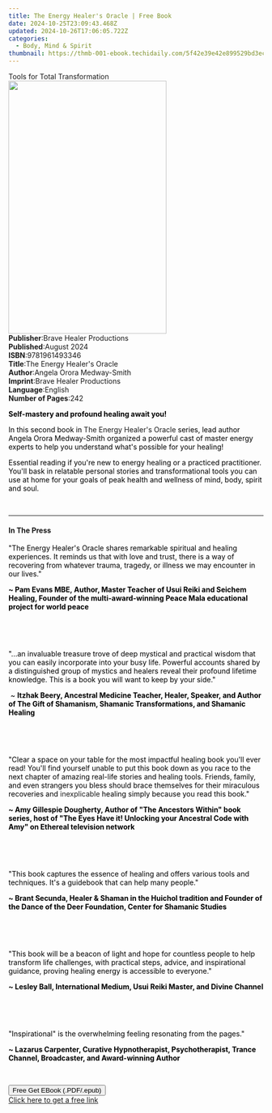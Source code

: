 ```yaml
---
title: The Energy Healer's Oracle | Free Book
date: 2024-10-25T23:09:43.468Z
updated: 2024-10-26T17:06:05.722Z
categories:
  - Body, Mind & Spirit
thumbnail: https://thmb-001-ebook.techidaily.com/5f42e39e42e899529bd3ecb268fbd70ab7951f1e60d338dabee56277b1684116.jpg
---
```

<main id="book-container">
  <div class="flex flex-col">
    <div class="book-brief flex-1 py-6 px-4 sm:p-6 md:py-10 md:px-8">
      <!-- brief-->
      <div class="book-brief-main">Tools for Total Transformation</div>
    </div>
    <div
      class="book-meta-info flex-1 grid gap-4 col-start-1 col-end-3 row-start-1 sm:mb-6 sm:grid-cols-4 lg:gap-6 lg:col-start-2 lg:row-end-6 lg:row-span-6 lg:mb-0"
    >
      <div
        class="book-meta-info-left place-content-center mt-4 p-4 text-sm leading-6 col-start-2 col-span-2 dark:text-slate-400"
      >
        <img
          class="w-full h-500 object-cover rounded-lg sm:h-255 sm:col-span-2 lg:col-span-full"
          src="https://img-001-ebook.techidaily.com/0f9afdc53e672e97082515c5367718c87024a1067d8ac60e3a2bd9448c4d35da.jpg"
          alt=""
          width="312"
          height="500"
        />
      </div>
      <div
        class="book-meta-info-right mt-2 col-start-1 row-start-2 col-span-3 self-center"
      >
        <!-- meta data  -->
        <div class="flex flex-col px-4 md:px-8">
          <div class="flex-1">
            <strong>Publisher</strong>:<span class="px-2"
              >Brave Healer Productions</span
            >
          </div>
          <div class="flex-1">
            <strong>Published</strong>:<span class="px-2">August 2024</span>
          </div>
          <div class="flex-1">
            <strong>ISBN</strong>:<span class="px-2">9781961493346</span>
          </div>
          <div class="flex-1">
            <strong>Title</strong>:<span class="px-2"
              >The Energy Healer&#39;s Oracle</span
            >
          </div>
          <div class="flex-1">
            <strong>Author</strong>:<span class="px-2"
              >Angela Orora Medway-Smith</span
            >
          </div>
          <div class="flex-1">
            <strong>Imprint</strong>:<span class="px-2"
              >Brave Healer Productions</span
            >
          </div>
          <div class="flex-1">
            <strong>Language</strong>:<span class="px-2">English</span>
          </div>
          <div class="flex-1">
            <strong>Number of Pages</strong>:<span class="px-2">242</span>
          </div>
        </div>
      </div>
    </div>
    <div class="book-description flex-1 py-6 px-4 sm:p-6 md:py-10 md:px-8">
      <div class="book-description-main">
        <div accordion-content="" id="description">
          <p>
            <strong style="color: rgb(0, 0, 0)"
              >Self-mastery and profound healing await you!</strong
            >
          </p>
          <p>
            <span style="color: rgb(0, 0, 0)">In this second book in&nbsp;</span
            >The Energy Healer's Oracle<span style="color: rgb(0, 0, 0)"
              >&nbsp;series, lead author Angela Orora Medway-Smith organized a
              powerful cast of master energy experts to help you understand
              what's possible for your healing!&nbsp;</span
            >
          </p>
          <p>
            <span style="color: rgb(0, 0, 0)"
              >Essential reading if you're new to energy healing or a practiced
              practitioner. You'll bask in relatable personal stories and
              transformational tools you can use at home for your goals of peak
              health and wellness of mind, body, spirit and soul.</span
            >
          </p>
          <p><br /></p>
        </div>
      </div>
    </div>
    <div class="book-excerpts flex-1 py-6 px-4 sm:p-6 md:py-10 md:px-8">
      <!-- excerpts-->
      <div class="book-excerpts-main">
        <hr />
        <h4 class="placeholder placeholder-heading">
          <span>In The Press</span>
        </h4>
        <p></p>
        <p>
          <span style="color: rgba(0, 0, 0, 1)"
            >"The Energy Healer's Oracle shares remarkable spiritual and healing
            experiences. It reminds us that with love and trust, there is a way
            of recovering from whatever trauma, tragedy, or illness we may
            encounter in our lives."</span
          >
        </p>
        <p>
          <strong style="color: rgba(0, 0, 0, 1)"
            >~ Pam Evans MBE,&nbsp;Author, Master Teacher of Usui Reiki and
            Seichem Healing, Founder of the multi-award-winning Peace Mala
            educational project for world peace</strong
          >
        </p>
        <p class="ql-align-center"><br /></p>
        <p><br /></p>
        <p>
          <span style="color: rgba(0, 0, 0, 1)"
            >"...an invaluable treasure trove of deep mystical and practical
            wisdom that you can easily incorporate into your busy life. Powerful
            accounts shared by a distinguished group of mystics and healers
            reveal their profound lifetime knowledge. This is a book you will
            want to keep by your side."</span
          >
        </p>
        <p>
          <span style="color: rgba(0, 0, 0, 1)">&nbsp;~&nbsp;</span
          ><strong style="color: rgba(0, 0, 0, 1)"
            >Itzhak Beery, Ancestral Medicine Teacher, Healer, Speaker, and
            Author of The Gift of Shamanism, Shamanic Transformations, and
            Shamanic Healing</strong
          >
        </p>
        <p class="ql-align-center"><br /></p>
        <p><br /></p>
        <p>
          <span style="color: rgba(0, 0, 0, 1)"
            >"Clear a space on your table for the most impactful&nbsp;healing
            book you'll ever read!&nbsp;You'll find yourself unable to put this
            book down as you&nbsp;race to the next chapter of amazing real-life
            stories and healing&nbsp;tools. Friends, family, and even strangers
            you bless should brace themselves for their miraculous recoveries
            and&nbsp;</span
          >inexplicable&nbsp;<span style="color: rgba(0, 0, 0, 1)"
            >healing simply because you read this book."&nbsp;</span
          >
        </p>
        <p>
          <strong style="color: rgba(0, 0, 0, 1)"
            >~ Amy Gillespie Dougherty, Author of&nbsp;"The Ancestors Within"
            book series, host of "The Eyes Have it! Unlocking your Ancestral
            Code with Amy" on Ethereal television network</strong
          >
        </p>
        <p class="ql-align-center"><br /></p>
        <p><br /></p>
        <p>
          <span style="color: rgba(0, 0, 0, 1)"
            >"This book captures the essence of healing and offers various tools
            and techniques. It's a guidebook that can help many people."</span
          >
        </p>
        <p>
          <strong style="color: rgba(0, 0, 0, 1)"
            >~ Brant Secunda, Healer &amp; Shaman in the Huichol tradition and
            Founder of the Dance of the Deer Foundation, Center for Shamanic
            Studies</strong
          >
        </p>
        <p class="ql-align-center"><br /></p>
        <p><br /></p>
        <p>
          <span style="color: rgba(0, 0, 0, 1)"
            >"This book will be a beacon of light and hope for countless people
            to help transform life challenges, with practical steps, advice, and
            inspirational guidance, proving healing energy is accessible to
            everyone."</span
          >
        </p>
        <p>
          <strong style="color: rgba(0, 0, 0, 1)"
            >~ Lesley Ball, International Medium, Usui Reiki Master, and Divine
            Channel</strong
          >
        </p>
        <p class="ql-align-center"><br /></p>
        <p><br /></p>
        <p>
          <span style="color: rgba(0, 0, 0, 1)"
            >"Inspirational" is the overwhelming feeling resonating from the
            pages."</span
          >
        </p>
        <p>
          <strong style="color: rgba(0, 0, 0, 1)"
            >~ Lazarus Carpenter, Curative Hypnotherapist, Psychotherapist,
            Trance Channel, Broadcaster, and Award-winning Author</strong
          >
        </p>
        <p><br /></p>
        <p></p>
      </div>
    </div>
    <div
      class="book-about-author flex-1 py-6 px-4 sm:p-6 md:py-10 md:px-8"
    ></div>
    <div class="book-free-get flex-1 py-6 px-4 sm:p-6 md:py-10 md:px-8">
      <button
        id="btn-free-get"
        class="bg-blue-500 hover:bg-blue-700 text-white font-bold py-2 px-4 rounded"
      >
        Free Get EBook (.PDF/.epub)
      </button>
      <div id="countdown-display" class="px-2 text-lg mt-2"></div>
      <a
        id="free-link"
        class="hidden bg-blue-500 hover:bg-blue-700 text-white font-bold py-2 px-4 rounded"
        href="https://www.ebooks.com/en-us/book/211437032/the-energy-healer-s-oracle/angela-orora-medway-smith/"
        target="_blank"
        >Click here to get a free link</a
      >
    </div>
    <script>
      let countdownTime = 0;
      let countdownInterval = null;
      document
        .getElementById('btn-free-get')
        .addEventListener('click', startCountdown);
      function startCountdown() {
        countdownTime = new Date().getTime() + 60000 * 3;
        countdownInterval = setInterval(updateCountdown, 1000);
        document.getElementById('btn-free-get').disabled = true;
        document
          .getElementById('btn-free-get')
          .classList.add('bg-gray-500', 'cursor-not-allowed');
      }
      function updateCountdown() {
        let currentTime = new Date().getTime();
        let timeLeft = countdownTime - currentTime;
        let secondsLeft = Math.floor(timeLeft / 1000);
        document.getElementById('countdown-display').innerHTML =
          `Remaining time: ${secondsLeft} seconds.`;
        if (secondsLeft <= 0) {
          clearInterval(countdownInterval);
          document.getElementById('btn-free-get').classList.add('hidden');
          document.getElementById('free-link').classList.remove('hidden');
          document.getElementById('countdown-display').innerHTML = '';
        }
      }
    </script>
  </div>
</main>

<ins class="adsbygoogle"
      style="display:block"
      data-ad-client="ca-pub-7571918770474297"
      data-ad-slot="8358498916"
      data-ad-format="auto"
      data-full-width-responsive="true"></ins>
    
